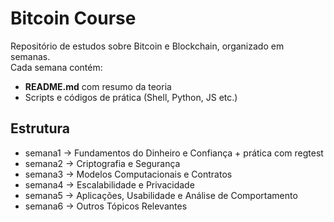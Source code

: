 # Bitcoin Course

Repositório de estudos sobre Bitcoin e Blockchain, organizado em semanas.  
Cada semana contém:
- **README.md** com resumo da teoria
- Scripts e códigos de prática (Shell, Python, JS etc.)

## Estrutura
- semana1 → Fundamentos do Dinheiro e Confiança + prática com regtest
- semana2 → Criptografia e Segurança
- semana3 → Modelos Computacionais e Contratos
- semana4 → Escalabilidade e Privacidade
- semana5 → Aplicações, Usabilidade e Análise de Comportamento
- semana6 → Outros Tópicos Relevantes